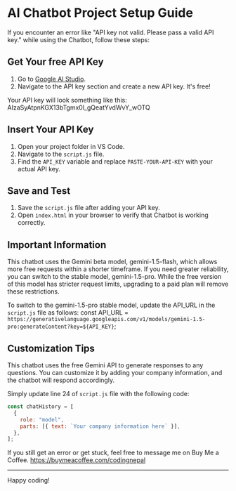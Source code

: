 # AI Chatbot Project Setup Guide

If you encounter an error like "API key not valid. Please pass a valid API key." while using the Chatbot, follow these steps:

## Get Your free API Key

1. Go to [Google AI Studio](https://aistudio.google.com/app/apikey).
2. Navigate to the API key section and create a new API key. It's free!

Your API key will look something like this: AIzaSyAtpnKGX13bTgmx0l_gQeatYvdWvY_wOTQ

## Insert Your API Key

1. Open your project folder in VS Code.
2. Navigate to the `script.js` file.
3. Find the `API_KEY` variable and replace `PASTE-YOUR-API-KEY` with your actual API key.

## Save and Test

1. Save the `script.js` file after adding your API key.
2. Open `index.html` in your browser to verify that Chatbot is working correctly.

## Important Information

This chatbot uses the Gemini beta model, gemini-1.5-flash, which allows more free requests within a shorter timeframe. If you need greater reliability, you can switch to the stable model, gemini-1.5-pro. While the free version of this model has stricter request limits, upgrading to a paid plan will remove these restrictions.

To switch to the gemini-1.5-pro stable model, update the API_URL in the `script.js` file as follows:
const API_URL = `https://generativelanguage.googleapis.com/v1/models/gemini-1.5-pro:generateContent?key=${API_KEY}`;

## Customization Tips

This chatbot uses the free Gemini API to generate responses to any questions. You can customize it by adding your company information, and the chatbot will respond accordingly.

Simply update line 24 of `script.js` file with the following code:

```javascript
const chatHistory = [
  {
    role: "model",
    parts: [{ text: `Your company information here` }],
  },
];
```

If you still get an error or get stuck, feel free to message me on Buy Me a Coffee.
https://buymeacoffee.com/codingnepal

---

Happy coding!
